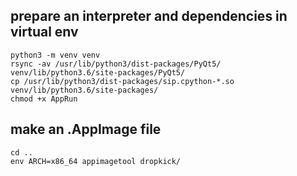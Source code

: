 ## prepare an interpreter and dependencies in virtual env

```
python3 -m venv venv
rsync -av /usr/lib/python3/dist-packages/PyQt5/ venv/lib/python3.6/site-packages/PyQt5/
cp /usr/lib/python3/dist-packages/sip.cpython-*.so venv/lib/python3.6/site-packages/
chmod +x AppRun
```

## make an .AppImage file

```
cd ..
env ARCH=x86_64 appimagetool dropkick/
```
